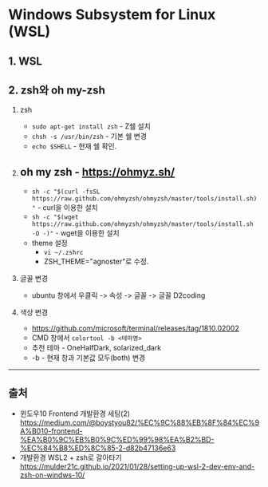 # Windows Subsystem for Linux (WSL)

## 1. WSL

## 2. zsh와 oh my-zsh

1. zsh

   - `sudo apt-get install zsh` - Z쉘 설치
   - `chsh -s /usr/bin/zsh` - 기본 쉘 변경
   - `echo $SHELL` - 현재 쉘 확인.

2. ## oh my zsh - <https://ohmyz.sh/>

   - `sh -c "$(curl -fsSL https://raw.github.com/ohmyzsh/ohmyzsh/master/tools/install.sh)"` - curl을 이용한 설치
   - `sh -c "$(wget https://raw.github.com/ohmyzsh/ohmyzsh/master/tools/install.sh -O -)"` - wget을 이용한 설치
   - theme 설정
     - `vi ~/.zshrc`
     - ZSH_THEME="agnoster"로 수정.

3. 글꼴 변경

   - ubuntu 창에서 우클릭 -> 속성 -> 글꼴 -> 글꼴 D2coding

4. 색상 변경
   - https://github.com/microsoft/terminal/releases/tag/1810.02002
   - CMD 창에서 `colortool -b <테마명>`
   - 추천 테마 - OneHalfDark, solarized_dark
   - -b - 현재 창과 기본값 모두(both) 변경

---

## 출처

- 윈도우10 Frontend 개발환경 세팅(2) <https://medium.com/@boystyou82/%EC%9C%88%EB%8F%84%EC%9A%B010-frontend-%EA%B0%9C%EB%B0%9C%ED%99%98%EA%B2%BD-%EC%84%B8%ED%8C%85-2-d82b47136e63>
- 개발환경 WSL2 + zsh로 갈아타기 <https://mulder21c.github.io/2021/01/28/setting-up-wsl-2-dev-env-and-zsh-on-windws-10/>
